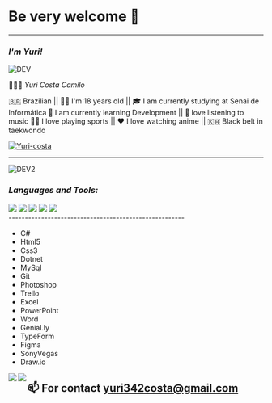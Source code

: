 # Be very welcome 👋
---------------------------


### *I'm Yuri!*
![DEV](https://media.giphy.com/media/iIqmM5tTjmpOB9mpbn/giphy.gif)


   👨🏻‍💻 *Yuri Costa Camilo*

   🇧🇷 Brazilian || 👦🏻 I'm 18 years old || 🎓 I am currently studying at Senai de Informática
   🌱 I am currently learning Development || 🎵 love listening to music
   🏊🏻 I love playing sports || ❤️ I love watching anime || 🇰🇷 Black belt in taekwondo


<p align="left"> <a href="https://github.com/Yuri-Costa/github-profile-trophy"><img src="https://github-profile-trophy.vercel.app/?username=Yuri-Costa" alt="Yuri-costa" /></a> </p>


--------------------------------------------------




![DEV2](https://media.giphy.com/media/26tn33aiTi1jkl6H6/giphy.gif)

### *Languages and Tools:*
<div style="display-flex: justify-content: space-between">
    <img src="http://img.shields.io/badge/-VS%20Code-007ACC?style=flat&logo=visual%20studio%20code&logoColor=white">
    <img src="http://img.shields.io/badge/-Git-F1502F?style=flat&logo=git&logoColor=FFFFFF">  
    <img src="http://img.shields.io/badge/-Github-000000?style=flat&logo=github&logoColor=FFFFFF">
    <img src = "https://img.shields.io/badge/-HTML5-E34F26?style=flat&logo=html5&logoColor=white">
    <img src = "https://img.shields.io/badge/-CSS3-1572B6?style=flat&logo=css3&logoColor=white">
   </div>
   ------------------------------------------------------
   
- C#      
- Html5   
- Css3
- Dotnet
- MySql
- Git
- Photoshop
- Trello
- Excel
- PowerPoint
- Word
- Genial.ly
- TypeForm
- Figma
- SonyVegas
- Draw.io

<a href="https://github.com/Yuri-Camilo/github-readme-stats">
  <img align="left" src="https://github-readme-stats.vercel.app/api?username=Yuri-Costa&show_icons=true" />
</a>
<a href="https://github.com/Yuri-Costa/convoychat">
  <img align="left" src="https://github-readme-stats.vercel.app/api/top-langs/?username=Yuri-Costa" />
</a>


📫 For contact yuri342costa@gmail.com
-----------------------------------------




    



